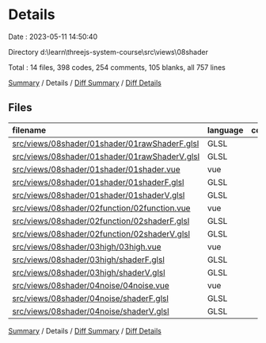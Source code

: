 # Details

Date : 2023-05-11 14:50:40

Directory d:\\learn\\threejs-system-course\\src\\views\\08shader

Total : 14 files,  398 codes, 254 comments, 105 blanks, all 757 lines

[Summary](results.md) / Details / [Diff Summary](diff.md) / [Diff Details](diff-details.md)

## Files
| filename | language | code | comment | blank | total |
| :--- | :--- | ---: | ---: | ---: | ---: |
| [src/views/08shader/01shader/01rawShaderF.glsl](/src/views/08shader/01shader/01rawShaderF.glsl) | GLSL | 10 | 9 | 4 | 23 |
| [src/views/08shader/01shader/01rawShaderV.glsl](/src/views/08shader/01shader/01rawShaderV.glsl) | GLSL | 17 | 19 | 5 | 41 |
| [src/views/08shader/01shader/01shader.vue](/src/views/08shader/01shader/01shader.vue) | vue | 64 | 0 | 4 | 68 |
| [src/views/08shader/01shader/01shaderF.glsl](/src/views/08shader/01shader/01shaderF.glsl) | GLSL | 3 | 4 | 0 | 7 |
| [src/views/08shader/01shader/01shaderV.glsl](/src/views/08shader/01shader/01shaderV.glsl) | GLSL | 3 | 7 | 1 | 11 |
| [src/views/08shader/02function/02function.vue](/src/views/08shader/02function/02function.vue) | vue | 50 | 0 | 3 | 53 |
| [src/views/08shader/02function/02shaderF.glsl](/src/views/08shader/02function/02shaderF.glsl) | GLSL | 15 | 128 | 32 | 175 |
| [src/views/08shader/02function/02shaderV.glsl](/src/views/08shader/02function/02shaderV.glsl) | GLSL | 14 | 2 | 5 | 21 |
| [src/views/08shader/03high/03high.vue](/src/views/08shader/03high/03high.vue) | vue | 53 | 0 | 4 | 57 |
| [src/views/08shader/03high/shaderF.glsl](/src/views/08shader/03high/shaderF.glsl) | GLSL | 23 | 56 | 17 | 96 |
| [src/views/08shader/03high/shaderV.glsl](/src/views/08shader/03high/shaderV.glsl) | GLSL | 14 | 2 | 5 | 21 |
| [src/views/08shader/04noise/04noise.vue](/src/views/08shader/04noise/04noise.vue) | vue | 53 | 0 | 4 | 57 |
| [src/views/08shader/04noise/shaderF.glsl](/src/views/08shader/04noise/shaderF.glsl) | GLSL | 65 | 25 | 16 | 106 |
| [src/views/08shader/04noise/shaderV.glsl](/src/views/08shader/04noise/shaderV.glsl) | GLSL | 14 | 2 | 5 | 21 |

[Summary](results.md) / Details / [Diff Summary](diff.md) / [Diff Details](diff-details.md)